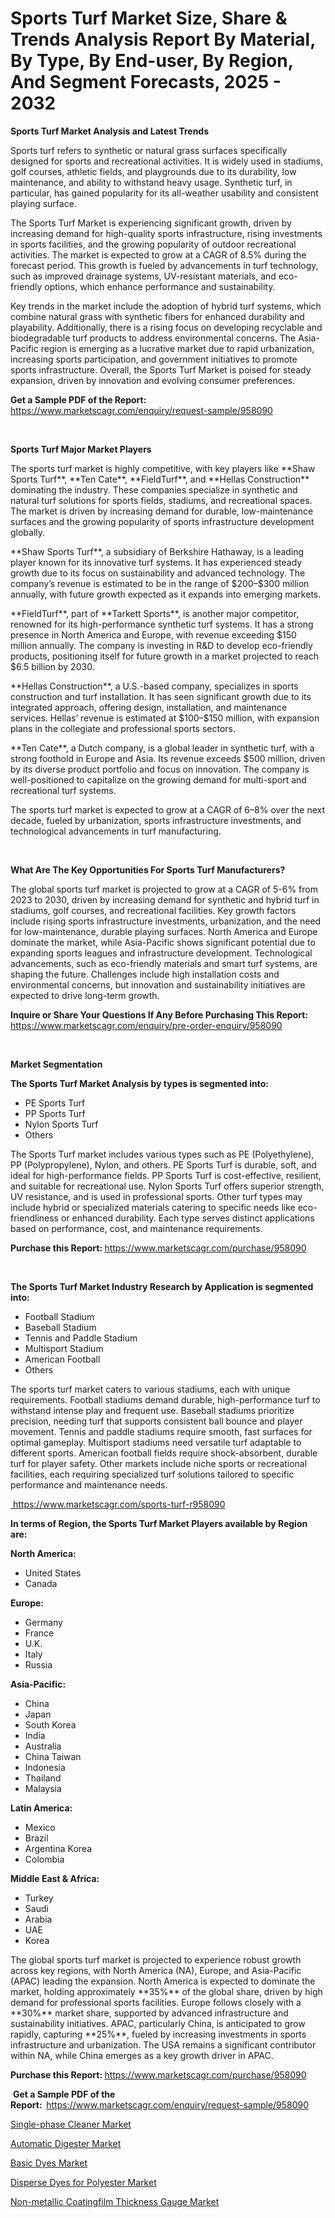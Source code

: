 <p><h1>Sports Turf Market Size, Share & Trends Analysis Report By Material, By Type, By End-user, By Region, And Segment Forecasts, 2025 - 2032</h1></p><p><strong>Sports Turf Market Analysis and Latest Trends</strong></p>
<p><p>Sports turf refers to synthetic or natural grass surfaces specifically designed for sports and recreational activities. It is widely used in stadiums, golf courses, athletic fields, and playgrounds due to its durability, low maintenance, and ability to withstand heavy usage. Synthetic turf, in particular, has gained popularity for its all-weather usability and consistent playing surface.</p><p>The Sports Turf Market is experiencing significant growth, driven by increasing demand for high-quality sports infrastructure, rising investments in sports facilities, and the growing popularity of outdoor recreational activities. The market is expected to grow at a CAGR of 8.5% during the forecast period. This growth is fueled by advancements in turf technology, such as improved drainage systems, UV-resistant materials, and eco-friendly options, which enhance performance and sustainability.</p><p>Key trends in the market include the adoption of hybrid turf systems, which combine natural grass with synthetic fibers for enhanced durability and playability. Additionally, there is a rising focus on developing recyclable and biodegradable turf products to address environmental concerns. The Asia-Pacific region is emerging as a lucrative market due to rapid urbanization, increasing sports participation, and government initiatives to promote sports infrastructure. Overall, the Sports Turf Market is poised for steady expansion, driven by innovation and evolving consumer preferences.</p></p>
<p><strong>Get a Sample PDF of the Report:&nbsp;</strong> <a href="https://www.marketscagr.com/enquiry/request-sample/958090?utm_campaign=1920&utm_medium=2&utm_source=Github&utm_content=ia&utm_term=26012025&utm_id=sports-turf">https://www.marketscagr.com/enquiry/request-sample/958090</a></p>
<p>&nbsp;</p>
<p><strong>Sports Turf Major Market Players</strong></p>
<p><p>The sports turf market is highly competitive, with key players like **Shaw Sports Turf**, **Ten Cate**, **FieldTurf**, and **Hellas Construction** dominating the industry. These companies specialize in synthetic and natural turf solutions for sports fields, stadiums, and recreational spaces. The market is driven by increasing demand for durable, low-maintenance surfaces and the growing popularity of sports infrastructure development globally.</p><p>**Shaw Sports Turf**, a subsidiary of Berkshire Hathaway, is a leading player known for its innovative turf systems. It has experienced steady growth due to its focus on sustainability and advanced technology. The company’s revenue is estimated to be in the range of $200–$300 million annually, with future growth expected as it expands into emerging markets.</p><p>**FieldTurf**, part of **Tarkett Sports**, is another major competitor, renowned for its high-performance synthetic turf systems. It has a strong presence in North America and Europe, with revenue exceeding $150 million annually. The company is investing in R&D to develop eco-friendly products, positioning itself for future growth in a market projected to reach $6.5 billion by 2030.</p><p>**Hellas Construction**, a U.S.-based company, specializes in sports construction and turf installation. It has seen significant growth due to its integrated approach, offering design, installation, and maintenance services. Hellas’ revenue is estimated at $100–$150 million, with expansion plans in the collegiate and professional sports sectors.</p><p>**Ten Cate**, a Dutch company, is a global leader in synthetic turf, with a strong foothold in Europe and Asia. Its revenue exceeds $500 million, driven by its diverse product portfolio and focus on innovation. The company is well-positioned to capitalize on the growing demand for multi-sport and recreational turf systems.</p><p>The sports turf market is expected to grow at a CAGR of 6–8% over the next decade, fueled by urbanization, sports infrastructure investments, and technological advancements in turf manufacturing.</p></p>
<p>&nbsp;</p>
<p><strong>What Are The Key Opportunities For Sports Turf Manufacturers?</strong></p>
<p><p>The global sports turf market is projected to grow at a CAGR of 5-6% from 2023 to 2030, driven by increasing demand for synthetic and hybrid turf in stadiums, golf courses, and recreational facilities. Key growth factors include rising sports infrastructure investments, urbanization, and the need for low-maintenance, durable playing surfaces. North America and Europe dominate the market, while Asia-Pacific shows significant potential due to expanding sports leagues and infrastructure development. Technological advancements, such as eco-friendly materials and smart turf systems, are shaping the future. Challenges include high installation costs and environmental concerns, but innovation and sustainability initiatives are expected to drive long-term growth.</p></p>
<p><strong>Inquire or Share Your Questions If Any Before Purchasing This Report:</strong> <a href="https://www.marketscagr.com/enquiry/pre-order-enquiry/958090?utm_campaign=1920&utm_medium=2&utm_source=Github&utm_content=ia&utm_term=26012025&utm_id=sports-turf">https://www.marketscagr.com/enquiry/pre-order-enquiry/958090</a></p>
<p>&nbsp;</p>
<p><strong>Market Segmentation</strong></p>
<p><strong>The Sports Turf Market Analysis by types is segmented into:</strong></p>
<p><ul><li>PE Sports Turf</li><li>PP Sports Turf</li><li>Nylon Sports Turf</li><li>Others</li></ul></p>
<p><p>The Sports Turf market includes various types such as PE (Polyethylene), PP (Polypropylene), Nylon, and others. PE Sports Turf is durable, soft, and ideal for high-performance fields. PP Sports Turf is cost-effective, resilient, and suitable for recreational use. Nylon Sports Turf offers superior strength, UV resistance, and is used in professional sports. Other turf types may include hybrid or specialized materials catering to specific needs like eco-friendliness or enhanced durability. Each type serves distinct applications based on performance, cost, and maintenance requirements.</p></p>
<p><strong>Purchase this Report:&nbsp;</strong><a href="https://www.marketscagr.com/purchase/958090?utm_campaign=1920&utm_medium=2&utm_source=Github&utm_content=ia&utm_term=26012025&utm_id=sports-turf">https://www.marketscagr.com/purchase/958090</a></p>
<p>&nbsp;</p>
<p><strong>The Sports Turf Market Industry Research by Application is segmented into:</strong></p>
<p><ul><li>Football Stadium</li><li>Baseball Stadium</li><li>Tennis and Paddle Stadium</li><li>Multisport Stadium</li><li>American Football</li><li>Others</li></ul></p>
<p><p>The sports turf market caters to various stadiums, each with unique requirements. Football stadiums demand durable, high-performance turf to withstand intense play and frequent use. Baseball stadiums prioritize precision, needing turf that supports consistent ball bounce and player movement. Tennis and paddle stadiums require smooth, fast surfaces for optimal gameplay. Multisport stadiums need versatile turf adaptable to different sports. American football fields require shock-absorbent, durable turf for player safety. Other markets include niche sports or recreational facilities, each requiring specialized turf solutions tailored to specific performance and maintenance needs.</p></p>
<p><a href="https://www.marketscagr.com/sports-turf-r958090?utm_campaign=1920&utm_medium=2&utm_source=Github&utm_content=ia&utm_term=26012025&utm_id=sports-turf">&nbsp;https://www.marketscagr.com/sports-turf-r958090</a></p>
<p><strong>In terms of Region, the Sports Turf Market Players available by Region are:</strong></p>
<p>
    <p> <strong> North America: </strong>
        <ul>
            <li>United States</li>
            <li>Canada</li>
        </ul>
        </p> 
    <p> <strong> Europe: </strong>
        <ul>
            <li>Germany</li>
            <li>France</li>
            <li>U.K.</li>
            <li>Italy</li>
            <li>Russia</li>
        </ul>
        </p> 
    <p> <strong> Asia-Pacific: </strong>
        <ul>
            <li>China</li>
            <li>Japan</li>
            <li>South Korea</li>
            <li>India</li>
            <li>Australia</li>
            <li>China Taiwan</li>
            <li>Indonesia</li>
            <li>Thailand</li>
            <li>Malaysia</li>
        </ul>
        </p> 
    <p> <strong> Latin America: </strong>
        <ul>
            <li>Mexico</li>
            <li>Brazil</li>
            <li>Argentina Korea</li>
            <li>Colombia</li>
        </ul>
        </p> 
    <p> <strong> Middle East & Africa: </strong>
        <ul>
            <li>Turkey</li>
            <li>Saudi</li>
            <li>Arabia</li>
            <li>UAE</li>
            <li>Korea</li>
        </ul>
    </p>
    </p>
<p><p>The global sports turf market is projected to experience robust growth across key regions, with North America (NA), Europe, and Asia-Pacific (APAC) leading the expansion. North America is expected to dominate the market, holding approximately **35%** of the global share, driven by high demand for professional sports facilities. Europe follows closely with a **30%** market share, supported by advanced infrastructure and sustainability initiatives. APAC, particularly China, is anticipated to grow rapidly, capturing **25%**, fueled by increasing investments in sports infrastructure and urbanization. The USA remains a significant contributor within NA, while China emerges as a key growth driver in APAC.</p></p>
<p><strong>Purchase this Report: </strong><a href="https://www.marketscagr.com/purchase/958090?utm_campaign=1920&utm_medium=2&utm_source=Github&utm_content=ia&utm_term=26012025&utm_id=sports-turf">https://www.marketscagr.com/purchase/958090</a></p>
<p>&nbsp;<strong>Get a Sample PDF of the Report:&nbsp;&nbsp;</strong><a href="https://www.marketscagr.com/enquiry/request-sample/958090?utm_campaign=1920&utm_medium=2&utm_source=Github&utm_content=ia&utm_term=26012025&utm_id=sports-turf">https://www.marketscagr.com/enquiry/request-sample/958090</a></p>
<p><strong></strong></p>
<p><p><a href="https://www.linkedin.com/pulse/single-phase-cleaner-market-analysis-2025-2032-trends-share-u3nhe?utm_campaign=1920&utm_medium=2&utm_source=Github&utm_content=ia&utm_term=26012025&utm_id=sports-turf">Single-phase Cleaner Market</a></p><p><a href="https://www.linkedin.com/pulse/trustworthy-market-insights-automatic-digester-size-share-volume-10ife?utm_campaign=1920&utm_medium=2&utm_source=Github&utm_content=ia&utm_term=26012025&utm_id=sports-turf">Automatic Digester Market</a></p><p><a href="https://github.com/stillsfloria19981/Market-Research-Report-List-1/blob/main/basic-dyes-market.md?utm_campaign=1920&utm_medium=2&utm_source=Github&utm_content=ia&utm_term=26012025&utm_id=sports-turf">Basic Dyes Market</a></p><p><a href="https://github.com/triattwood9919/Market-Research-Report-List-1/blob/main/disperse-dyes-for-polyester-market.md?utm_campaign=1920&utm_medium=2&utm_source=Github&utm_content=ia&utm_term=26012025&utm_id=sports-turf">Disperse Dyes for Polyester Market</a></p><p><a href="https://www.linkedin.com/pulse/non-metallic-coatingfilm-thickness-gauge-market-expansion-xlqnc?utm_campaign=1920&utm_medium=2&utm_source=Github&utm_content=ia&utm_term=26012025&utm_id=sports-turf">Non-metallic Coatingfilm Thickness Gauge Market</a></p></p>